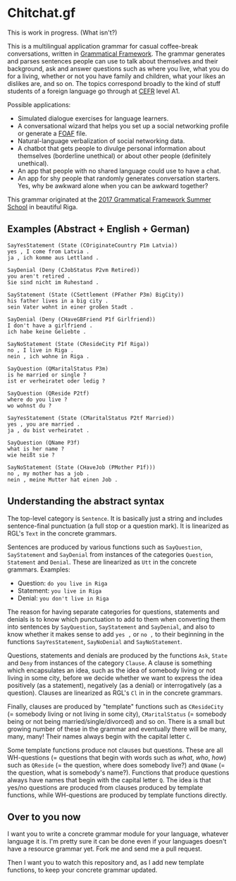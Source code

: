 # Chitchat.gf

This is work in progress. (What isn't?)

This is a multilingual application grammar for casual coffee-break conversations, written in [Grammatical Framework](http://www.grammaticalframework.org). The grammar generates and parses sentences people can use to talk about themselves and their background, ask and answer questions such as where you live, what you do for a living, whether or not you have family and children, what your likes an dislikes are, and so on. The topics correspond broadly to the kind of stuff students of a foreign language go through at [CEFR](https://en.wikipedia.org/wiki/Common_European_Framework_of_Reference_for_Languages) level A1.

Possible applications:

- Simulated dialogue exercises for language learners.
- A conversational wizard that helps you set up a social networking profile or generate a [FOAF](https://en.wikipedia.org/wiki/FOAF_(ontology)) file.
- Natural-language verbalization of social networking data.
- A chatbot that gets people to divulge personal information about themselves (borderline unethical) or about other people (definitely unethical).
- An app that people with no shared language could use to have a chat.
- An app for shy people that randomly generates conversation starters. Yes, why be awkward alone when you can be awkward together?

This grammar originated at the [2017 Grammatical Framework Summer School](http://school.grammaticalframework.org/2017/) in beautiful Riga.

## Examples (Abstract + English + German)

    SayYesStatement (State (COriginateCountry P1m Latvia))
    yes , I come from Latvia .
    ja , ich komme aus Lettland .

    SayDenial (Deny (CJobStatus P2vm Retired))
    you aren't retired .
    Sie sind nicht im Ruhestand .

    SayStatement (State (CSettlement (PFather P3m) BigCity))
    his father lives in a big city .
    sein Vater wohnt in einer großen Stadt .

    SayDenial (Deny (CHaveGBFriend P1f Girlfriend))
    I don't have a girlfriend .
    ich habe keine Geliebte .

    SayNoStatement (State (CResideCity P1f Riga))
    no , I live in Riga .
    nein , ich wohne in Riga .

    SayQuestion (QMaritalStatus P3m)
    is he married or single ?
    ist er verheiratet oder ledig ?

    SayQuestion (QReside P2tf)
    where do you live ?
    wo wohnst du ?

    SayYesStatement (State (CMaritalStatus P2tf Married))
    yes , you are married .
    ja , du bist verheiratet .

    SayQuestion (QName P3f)
    what is her name ?
    wie heißt sie ?

    SayNoStatement (State (CHaveJob (PMother P1f)))
    no , my mother has a job .
    nein , meine Mutter hat einen Job .

## Understanding the abstract syntax

The top-level category is `Sentence`. It is basically just a string and includes sentence-final punctuation (a full stop or a question mark). It is linearized as RGL's `Text` in the concrete grammars.

Sentences are produced by various functions such as `SayQuestion`, `SayStatement` and `SayDenial` from instances of the categories `Question`, `Statement` and `Denial`. These are linearized as `Utt` in the concrete grammars. Examples:

- Question: `do you live in Riga`
- Statement: `you live in Riga`
- Denial: `you don't live in Riga`

The reason for having separate categories for questions, statements and denials is to know which punctuation to add to them when converting them into sentences by `SayQuestion`, `SayStatement` and `SayDenial`, and also to know whether it makes sense to add `yes ,` or `no ,` to their beginning in the functions `SayYesStatement`, `SayNoDenial` and `SayNoStatement`.

Questions, statements and denials are produced by the functions `Ask`, `State` and `Deny` from instances of the category `Clause`. A clause is something which encapsulates an idea, such as the idea of somebody living or not living in some city, before we decide whether we want to express the idea positively (as a statement), negatively (as a denial) or interrogatively (as a question). Clauses are linearized as RGL's `Cl` in in the concrete grammars.

Finally, clauses are produced by "template" functions such as `CResideCity` (= somebody living or not living in some city), `CMaritalStatus` (= somebody being or not being married/single/divorced) and so on. There is a small but growing number of these in the grammar and eventually there will be many, many, many! Their names always begin with the capital letter `C`.

Some template functions produce not clauses but questions. These are all WH-questions (= questions that begin with words such as *what*, *who*, *how*) such as `QReside` (= the question, where does somebody live?) and `QName` (= the question, what is somebody's name?). Functions that produce questions always have names that begin with the capital letter `Q`. The idea is that yes/no questions are produced from clauses produced by template functions, while WH-questions are produced by template functions directly.

## Over to you now

I want you to write a concrete grammar module for your language, whatever language it is. I'm pretty sure it can be done even if your languages doesn't have a resource grammar yet. Fork me and send me a pull request.

Then I want you to watch this repository and, as I add new template functions, to keep your concrete grammar updated.
